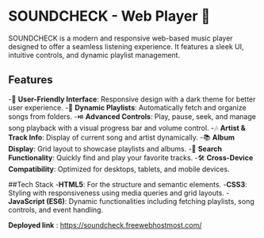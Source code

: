 ﻿# SOUNDCHECK - Web Player 🎵
SOUNDCHECK is a modern and responsive web-based music player designed to offer a seamless listening experience. It features a sleek UI, intuitive controls, and dynamic playlist management.

## Features
-🎨 **User-Friendly Interface**: Responsive design with a dark theme for better user experience.
-📂 **Dynamic Playlists**: Automatically fetch and organize songs from folders.
-⏯️ **Advanced Controls**: Play, pause, seek, and manage song playback with a visual progress bar and volume control.
-🎶 **Artist & Track Info**: Display of current song and artist dynamically.
-📚 **Album Display**: Grid layout to showcase playlists and albums.
-🔎 **Search Functionality**: Quickly find and play your favorite tracks.
-🛠️ **Cross-Device Compatibility**: Optimized for desktops, tablets, and mobile devices.

##Tech Stack
-**HTML5**: For the structure and semantic elements.
-**CSS3**: Styling with responsiveness using media queries and grid layouts.
-**JavaScript (ES6)**: Dynamic functionalities including fetching playlists, song controls, and event handling.

**Deployed link** : https://soundcheck.freewebhostmost.com/
